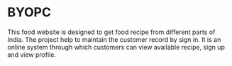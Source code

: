 # BYOPC

This food website is designed to get food recipe from different parts of India.
The project help to maintain the customer record by sign in. 
It is an online system through which customers can view available recipe, sign up and view profile. 


